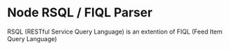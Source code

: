 # Node RSQL / FIQL Parser
RSQL (RESTful Service Query Language) is an extention of FIQL (Feed Item Query Language)
